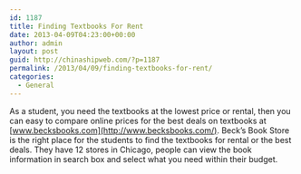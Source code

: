 ```yaml
---
id: 1187
title: Finding Textbooks For Rent
date: 2013-04-09T04:23:00+00:00
author: admin
layout: post
guid: http://chinashipweb.com/?p=1187
permalink: /2013/04/09/finding-textbooks-for-rent/
categories:
  - General
---
```

As a student, you need the textbooks at the lowest price or rental, then you can easy to compare online prices for the best deals on textbooks at [www.becksbooks.com](http://www.becksbooks.com/). Beck&#8217;s Book Store is the right place for the students to find the textbooks for rental or the best deals. They have 12 stores in Chicago, people can view the book information in search box and select what you need within their budget.